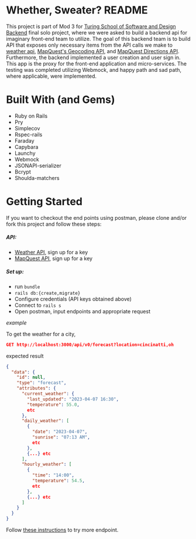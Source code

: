 # Whether, Sweater? README
This project is part of Mod 3 for [Turing School of Software and Design Backend](https://backend.turing.edu/module3/projects/sweater_weather/requirements) final solo project, where we were asked to build a backend api for imaginary front-end team to utilize. 
The goal of this backend team is to build API that exposes only necessary items from the API calls we make to [weather api](https://www.weatherapi.com/), [MapQuest's Geocoding API](https://developer.mapquest.com/documentation/geocoding-api/), and [MapQuest Directions API](https://developer.mapquest.com/documentation/directions-api/). Furthermore, the backend implemented a user creation and user sign in. This app is the proxy for the front-end application and micro-services. The testing was completed utilizing Webmock, and happy path and sad path, where applicable, were implemented.      

# Built With (and Gems)
- Ruby on Rails
- Pry
- Simplecov
- Rspec-rails
- Faraday
- Capybara
- Launchy
- Webmock
- JSONAPI-serializer
- Bcrypt
- Shoulda-matchers

# Getting Started
If you want to checkout the end points using postman, please clone and/or fork this project and follow these steps:

##### API:
  - [Weather API](https://www.weatherapi.com/signup.aspx), sign up for a key 
  - [MapQuest API](https://developer.mapquest.com/user/login/sign-up), sign up for a key

##### Set up:
  - run `bundle`
  - `rails db:{create,migrate}`
  - Configure credentials (API keys obtained above)
  - Connect to `rails s`
  - Open postman, input endpoints and appropriate request
  
  *example* <br>
  
  To get the weather for a city, 
  ```json
  GET http://localhost:3000/api/v0/forecast?location=cincinatti,oh
  ```

  expected result
  ```json
  {
    "data": {
      "id": null,
      "type": "forecast",
      "attributes": {
        "current_weather": {
          "last_updated": "2023-04-07 16:30",
          "temperature": 55.0,
          etc
        },
        "daily_weather": [
          {
            "date": "2023-04-07",
            "sunrise": "07:13 AM",
            etc
          },
          {...} etc
        ],
        "hourly_weather": [
          {
            "time": "14:00",
            "temperature": 54.5,
            etc
          },
          {...} etc
        ]
      }
    }
  }
  ```

Follow [these instructions](https://backend.turing.edu/module3/projects/sweater_weather/requirements) to try more endpoint. 